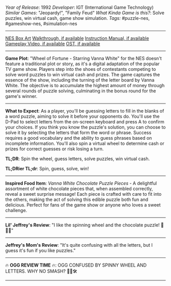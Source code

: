 *Year of Release*: 1992
*Developer*: IGT (International Game Technology)
*Similar Games*: "Jeopardy!", "Family Feud"
*What Kinda Game is this?*: Solve puzzles, win virtual cash, game show simulation.
*Tags:* #puzzle-nes, #gameshow-nes, #simulation-nes

---
[NES Box Art](https://www.google.com/search?tbm=isch&q=NES+Box+Art+Wheel+of+Fortune+-+Starring+Vanna+White) 
[Walkthrough, if available](https://www.google.com/search?q=Walkthrough+Wheel+of+Fortune+-+Starring+Vanna+White)
[Instruction Manual, if available](https://www.google.com/search?q=NES+Instruction+Manual+Wheel+of+Fortune+-+Starring+Vanna+White)
[Gameplay Video, if available](https://www.youtube.com/results?search_query=gameplay+Wheel+of+Fortune+-+Starring+Vanna+White) 
[OST, if available](https://www.youtube.com/results?search_query=Wheel+of+Fortune+-+Starring+Vanna+White+OST)

- - -
**Game Plot**: "Wheel of Fortune - Starring Vanna White" for the NES doesn't feature a traditional plot or story, as it's a digital adaptation of the popular TV game show. Players step into the shoes of contestants competing to solve word puzzles to win virtual cash and prizes. The game captures the essence of the show, including the turning of the letter board by Vanna White. The objective is to accumulate the highest amount of money through several rounds of puzzle solving, culminating in the bonus round for the game's winner.

- - -
**What to Expect**: As a player, you'll be guessing letters to fill in the blanks of a word puzzle, aiming to solve it before your opponents do. You'll use the D-Pad to select letters from the on-screen keyboard and press A to confirm your choices. If you think you know the puzzle's solution, you can choose to solve it by selecting the letters that form the word or phrase. Success requires a good vocabulary and the ability to guess phrases based on incomplete information. You'll also spin a virtual wheel to determine cash or prizes for correct guesses or risk losing a turn.

**TL;DR**: Spin the wheel, guess letters, solve puzzles, win virtual cash.

**TL;DRier TL;dr**: Spin, guess, solve, win!

---
**Inspired Food Item**: *Vanna White Chocolate Puzzle Pieces* - A delightful assortment of white chocolate pieces that, when assembled correctly, reveal a sweet surprise message! Each piece is crafted with care to fit into the others, making the act of solving this edible puzzle both fun and delicious. Perfect for fans of the game show or anyone who loves a sweet challenge.

---
**Lil' Jeffrey's Review**: "I like the spinning wheel and the chocolate puzzle! 🍫🎡😊"

---
**Jeffrey's Mom's Review**: "It's quite confusing with all the letters, but I guess it's fun if you like puzzles."

---
🔥 **OGG REVIEW TIME** 🔥: OGG CONFUSED BY SPINNY WHEEL AND LETTERS. WHY NO SMASH? 🤔🔥🛠

---